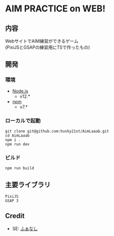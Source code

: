 # AIM PRACTICE on WEB!

## 内容

WebサイトでAIM練習ができるゲーム  
(PixiJSとGSAPの練習用にTSで作ったもの)

## 開発

### 環境

- [Node.js](https://nodejs.org/)
  - v12.\*
- [npm](https://www.npmjs.com/)
  - v7.\*

### ローカルで起動

```
git clone git@github.com:husky21st/AimLaaab.git
cd AimLaaab
npm i .
npm run dev
```

### ビルド

```
npm run build
```

## 主要ライブラリ

```
PixiJS
GSAP 3
```

## Credit

- SE: [ふぁなし](https://twitter.com/FanaticSeeker)
